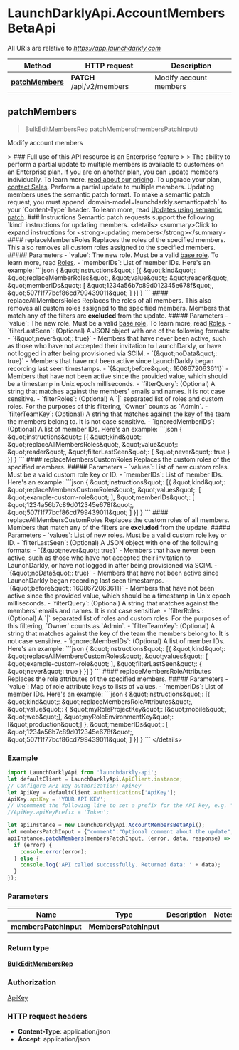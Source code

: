 # LaunchDarklyApi.AccountMembersBetaApi

All URIs are relative to *https://app.launchdarkly.com*

Method | HTTP request | Description
------------- | ------------- | -------------
[**patchMembers**](AccountMembersBetaApi.md#patchMembers) | **PATCH** /api/v2/members | Modify account members



## patchMembers

> BulkEditMembersRep patchMembers(membersPatchInput)

Modify account members

&gt; ### Full use of this API resource is an Enterprise feature &gt; &gt; The ability to perform a partial update to multiple members is available to customers on an Enterprise plan. If you are on another plan, you can update members individually. To learn more, [read about our pricing](https://launchdarkly.com/pricing/). To upgrade your plan, [contact Sales](https://launchdarkly.com/contact-sales/).  Perform a partial update to multiple members. Updating members uses the semantic patch format.  To make a semantic patch request, you must append &#x60;domain-model&#x3D;launchdarkly.semanticpatch&#x60; to your &#x60;Content-Type&#x60; header. To learn more, read [Updates using semantic patch](https://launchdarkly.com/docs/api#updates-using-semantic-patch).  ### Instructions  Semantic patch requests support the following &#x60;kind&#x60; instructions for updating members.  &lt;details&gt; &lt;summary&gt;Click to expand instructions for &lt;strong&gt;updating members&lt;/strong&gt;&lt;/summary&gt;  #### replaceMembersRoles  Replaces the roles of the specified members. This also removes all custom roles assigned to the specified members.  ##### Parameters  - &#x60;value&#x60;: The new role. Must be a valid [base role](https://launchdarkly.com/docs/home/getting-started/vocabulary#base-role). To learn more, read [Roles](https://launchdarkly.com/docs/home/account/roles). - &#x60;memberIDs&#x60;: List of member IDs.  Here&#39;s an example:  &#x60;&#x60;&#x60;json {   \&quot;instructions\&quot;: [{     \&quot;kind\&quot;: \&quot;replaceMemberRoles\&quot;,     \&quot;value\&quot;: \&quot;reader\&quot;,     \&quot;memberIDs\&quot;: [       \&quot;1234a56b7c89d012345e678f\&quot;,       \&quot;507f1f77bcf86cd799439011\&quot;     ]   }] } &#x60;&#x60;&#x60;  #### replaceAllMembersRoles  Replaces the roles of all members. This also removes all custom roles assigned to the specified members.  Members that match any of the filters are **excluded** from the update.  ##### Parameters  - &#x60;value&#x60;: The new role. Must be a valid [base role](https://launchdarkly.com/docs/home/getting-started/vocabulary#base-role). To learn more, read [Roles](https://launchdarkly.com/docs/home/account/roles). - &#x60;filterLastSeen&#x60;: (Optional) A JSON object with one of the following formats:   - &#x60;{\&quot;never\&quot;: true}&#x60; - Members that have never been active, such as those who have not accepted their invitation to LaunchDarkly, or have not logged in after being provisioned via SCIM.   - &#x60;{\&quot;noData\&quot;: true}&#x60; - Members that have not been active since LaunchDarkly began recording last seen timestamps.   - &#x60;{\&quot;before\&quot;: 1608672063611}&#x60; - Members that have not been active since the provided value, which should be a timestamp in Unix epoch milliseconds. - &#x60;filterQuery&#x60;: (Optional) A string that matches against the members&#39; emails and names. It is not case sensitive. - &#x60;filterRoles&#x60;: (Optional) A &#x60;|&#x60; separated list of roles and custom roles. For the purposes of this filtering, &#x60;Owner&#x60; counts as &#x60;Admin&#x60;. - &#x60;filterTeamKey&#x60;: (Optional) A string that matches against the key of the team the members belong to. It is not case sensitive. - &#x60;ignoredMemberIDs&#x60;: (Optional) A list of member IDs.  Here&#39;s an example:  &#x60;&#x60;&#x60;json {   \&quot;instructions\&quot;: [{     \&quot;kind\&quot;: \&quot;replaceAllMembersRoles\&quot;,     \&quot;value\&quot;: \&quot;reader\&quot;,     \&quot;filterLastSeen\&quot;: { \&quot;never\&quot;: true }   }] } &#x60;&#x60;&#x60;  #### replaceMembersCustomRoles  Replaces the custom roles of the specified members.  ##### Parameters  - &#x60;values&#x60;: List of new custom roles. Must be a valid custom role key or ID. - &#x60;memberIDs&#x60;: List of member IDs.  Here&#39;s an example:  &#x60;&#x60;&#x60;json {   \&quot;instructions\&quot;: [{     \&quot;kind\&quot;: \&quot;replaceMembersCustomRoles\&quot;,     \&quot;values\&quot;: [ \&quot;example-custom-role\&quot; ],     \&quot;memberIDs\&quot;: [       \&quot;1234a56b7c89d012345e678f\&quot;,       \&quot;507f1f77bcf86cd799439011\&quot;     ]   }] } &#x60;&#x60;&#x60;  #### replaceAllMembersCustomRoles  Replaces the custom roles of all members. Members that match any of the filters are **excluded** from the update.  ##### Parameters  - &#x60;values&#x60;: List of new roles. Must be a valid custom role key or ID. - &#x60;filterLastSeen&#x60;: (Optional) A JSON object with one of the following formats:   - &#x60;{\&quot;never\&quot;: true}&#x60; - Members that have never been active, such as those who have not accepted their invitation to LaunchDarkly, or have not logged in after being provisioned via SCIM.   - &#x60;{\&quot;noData\&quot;: true}&#x60; - Members that have not been active since LaunchDarkly began recording last seen timestamps.   - &#x60;{\&quot;before\&quot;: 1608672063611}&#x60; - Members that have not been active since the provided value, which should be a timestamp in Unix epoch milliseconds. - &#x60;filterQuery&#x60;: (Optional) A string that matches against the members&#39; emails and names. It is not case sensitive. - &#x60;filterRoles&#x60;: (Optional) A &#x60;|&#x60; separated list of roles and custom roles. For the purposes of this filtering, &#x60;Owner&#x60; counts as &#x60;Admin&#x60;. - &#x60;filterTeamKey&#x60;: (Optional) A string that matches against the key of the team the members belong to. It is not case sensitive. - &#x60;ignoredMemberIDs&#x60;: (Optional) A list of member IDs.  Here&#39;s an example:  &#x60;&#x60;&#x60;json {   \&quot;instructions\&quot;: [{     \&quot;kind\&quot;: \&quot;replaceAllMembersCustomRoles\&quot;,     \&quot;values\&quot;: [ \&quot;example-custom-role\&quot; ],     \&quot;filterLastSeen\&quot;: { \&quot;never\&quot;: true }   }] } &#x60;&#x60;&#x60;  #### replaceMembersRoleAttributes  Replaces the role attributes of the specified members.  ##### Parameters  - &#x60;value&#x60;: Map of role attribute keys to lists of values. - &#x60;memberIDs&#x60;: List of member IDs.  Here&#39;s an example:  &#x60;&#x60;&#x60;json {   \&quot;instructions\&quot;: [{     \&quot;kind\&quot;: \&quot;replaceMembersRoleAttributes\&quot;,     \&quot;value\&quot;: {       \&quot;myRoleProjectKey\&quot;: [\&quot;mobile\&quot;, \&quot;web\&quot;],       \&quot;myRoleEnvironmentKey\&quot;: [\&quot;production\&quot;]     },     \&quot;memberIDs\&quot;: [       \&quot;1234a56b7c89d012345e678f\&quot;,       \&quot;507f1f77bcf86cd799439011\&quot;     ]   }] } &#x60;&#x60;&#x60;  &lt;/details&gt; 

### Example

```javascript
import LaunchDarklyApi from 'launchdarkly-api';
let defaultClient = LaunchDarklyApi.ApiClient.instance;
// Configure API key authorization: ApiKey
let ApiKey = defaultClient.authentications['ApiKey'];
ApiKey.apiKey = 'YOUR API KEY';
// Uncomment the following line to set a prefix for the API key, e.g. "Token" (defaults to null)
//ApiKey.apiKeyPrefix = 'Token';

let apiInstance = new LaunchDarklyApi.AccountMembersBetaApi();
let membersPatchInput = {"comment":"Optional comment about the update","instructions":[{"kind":"replaceMembersRoles","memberIDs":["1234a56b7c89d012345e678f","507f1f77bcf86cd799439011"],"value":"reader"}]}; // MembersPatchInput | 
apiInstance.patchMembers(membersPatchInput, (error, data, response) => {
  if (error) {
    console.error(error);
  } else {
    console.log('API called successfully. Returned data: ' + data);
  }
});
```

### Parameters


Name | Type | Description  | Notes
------------- | ------------- | ------------- | -------------
 **membersPatchInput** | [**MembersPatchInput**](MembersPatchInput.md)|  | 

### Return type

[**BulkEditMembersRep**](BulkEditMembersRep.md)

### Authorization

[ApiKey](../README.md#ApiKey)

### HTTP request headers

- **Content-Type**: application/json
- **Accept**: application/json

